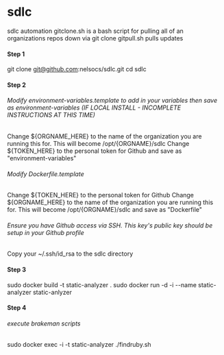 # sdlc
sdlc automation
gitclone.sh is a bash script for pulling all of an organizations repos down via git clone
gitpull.sh pulls updates

#### Step 1

git clone git@github.com:nelsocs/sdlc.git
cd sdlc

#### Step 2

###### Modify environment-variables.template to add in your variables then save as environment-variables (IF LOCAL INSTALL - INCOMPLETE INSTRUCTIONS AT THIS TIME)
Change ${ORGNAME_HERE} to the name of the organization you are running this for.  This will become /opt/{ORGNAME}/sdlc
Change ${TOKEN_HERE} to the personal token for Github
and save as "environment-variables"

###### Modify Dockerfile.template
Change ${TOKEN_HERE} to the personal token for Github
Change ${ORGNAME_HERE} to the name of the organization you are running this for.  This will become /opt/{ORGNAME}/sdlc
and save as "Dockerfile"

###### Ensure you have Github access via SSH.  This key's public key should be setup in your Github profile
Copy your ~/.ssh/id_rsa to the sdlc directory

#### Step 3
sudo docker build -t static-analyzer .
sudo docker run -d -i --name static-analyzer static-anlyzer

#### Step 4
###### execute brakeman scripts
sudo docker exec -i -t static-analyzer ./findruby.sh


